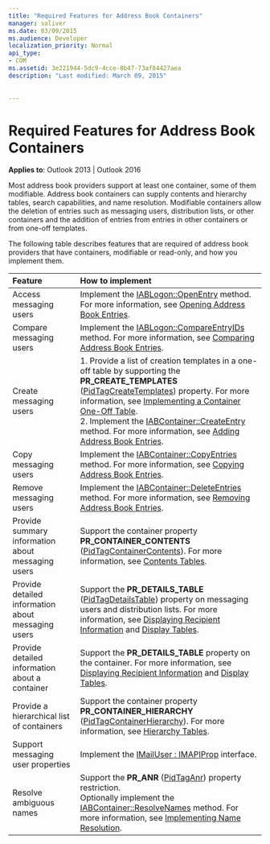 ```yaml
---
title: "Required Features for Address Book Containers"
manager: soliver
ms.date: 03/09/2015
ms.audience: Developer
localization_priority: Normal
api_type:
- COM
ms.assetid: 3e221944-5dc9-4cce-8b47-73af84427aea
description: "Last modified: March 09, 2015"
 
 
---
```


# Required Features for Address Book Containers

  
  
**Applies to**: Outlook 2013 | Outlook 2016 
  
Most address book providers support at least one container, some of them modifiable. Address book containers can supply contents and hierarchy tables, search capabilities, and name resolution. Modifiable containers allow the deletion of entries such as messaging users, distribution lists, or other containers and the addition of entries from entries in other containers or from one-off templates.
  
The following table describes features that are required of address book providers that have containers, modifiable or read-only, and how you implement them.
  
|**Feature**|**How to implement**|
|:-----|:-----|
|Access messaging users  <br/> |Implement the [IABLogon::OpenEntry](iablogon-openentry.md) method. For more information, see [Opening Address Book Entries](opening-address-book-entries.md).  <br/> |
|Compare messaging users  <br/> |Implement the [IABLogon::CompareEntryIDs](iablogon-compareentryids.md) method. For more information, see [Comparing Address Book Entries](comparing-address-book-entries.md).  <br/> |
|Create messaging users  <br/> |1. Provide a list of creation templates in a one-off table by supporting the **PR_CREATE_TEMPLATES** ([PidTagCreateTemplates](pidtagcreatetemplates-canonical-property.md)) property. For more information, see [Implementing a Container One-Off Table](implementing-a-container-one-off-table.md).  <br/> 2. Implement the [IABContainer::CreateEntry](iabcontainer-createentry.md) method. For more information, see [Adding Address Book Entries](adding-address-book-entries.md).  <br/> |
|Copy messaging users  <br/> |Implement the [IABContainer::CopyEntries](iabcontainer-copyentries.md) method. For more information, see [Copying Address Book Entries](copying-address-book-entries.md).  <br/> |
|Remove messaging users  <br/> |Implement the [IABContainer::DeleteEntries](iabcontainer-deleteentries.md) method. For more information, see [Removing Address Book Entries](removing-address-book-entries.md).  <br/> |
|Provide summary information about messaging users  <br/> |Support the container property **PR_CONTAINER_CONTENTS** ([PidTagContainerContents](pidtagcontainercontents-canonical-property.md)). For more information, see [Contents Tables](contents-tables.md).  <br/> |
|Provide detailed information about messaging users  <br/> |Support the **PR_DETAILS_TABLE** ([PidTagDetailsTable](pidtagdetailstable-canonical-property.md)) property on messaging users and distribution lists. For more information, see [Displaying Recipient Information](displaying-recipient-information.md) and [Display Tables](display-tables.md).  <br/> |
|Provide detailed information about a container  <br/> |Support the **PR_DETAILS_TABLE** property on the container. For more information, see [Displaying Recipient Information](displaying-recipient-information.md) and [Display Tables](display-tables.md).  <br/> |
|Provide a hierarchical list of containers  <br/> |Support the container property **PR_CONTAINER_HIERARCHY** ([PidTagContainerHierarchy](pidtagcontainerhierarchy-canonical-property.md)). For more information, see [Hierarchy Tables](hierarchy-tables.md).  <br/> |
|Support messaging user properties  <br/> |Implement the [IMailUser : IMAPIProp](imailuserimapiprop.md) interface.  <br/> |
|Resolve ambiguous names  <br/> | Support the **PR_ANR** ([PidTagAnr](pidtaganr-canonical-property.md)) property restriction.  <br/>  Optionally implement the [IABContainer::ResolveNames](iabcontainer-resolvenames.md) method. For more information, see [Implementing Name Resolution](implementing-name-resolution.md).  <br/> |
   

